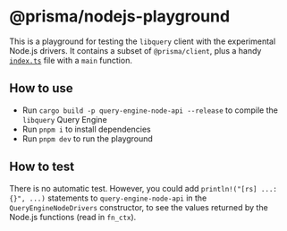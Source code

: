 # @prisma/nodejs-playground

This is a playground for testing the `libquery` client with the experimental Node.js drivers.
It contains a subset of `@prisma/client`, plus a handy [`index.ts`](./src/index.ts) file with a `main` function.

## How to use

- Run `cargo build -p query-engine-node-api --release` to compile the `libquery` Query Engine
- Run `pnpm i` to install dependencies
- Run `pnpm dev` to run the playground

## How to test

There is no automatic test. However, you could add `println!("[rs] ...: {}", ...)` statements to `query-engine-node-api` in the `QueryEngineNodeDrivers` constructor, to see the values returned by the Node.js functions (read in `fn_ctx`).
